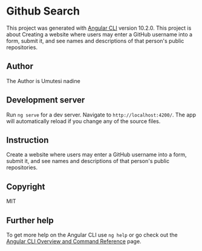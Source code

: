 # Github Search

This project was generated with [Angular CLI](https://github.com/angular/angular-cli) version 10.2.0.
This project is about Creating a website where users may enter a GitHub username into a form, submit it, and see names and descriptions of that person's public repositories. 

## Author

The Author is Umutesi nadine

## Development server

Run `ng serve` for a dev server. Navigate to `http://localhost:4200/`. The app will automatically reload if you change any of the source files.

## Instruction

Create a website where users may enter a GitHub username into a form, submit it, and see names and descriptions of that person's public repositories. 

## Copyright
MIT


## Further help

To get more help on the Angular CLI use `ng help` or go check out the [Angular CLI Overview and Command Reference](https://angular.io/cli) page.
